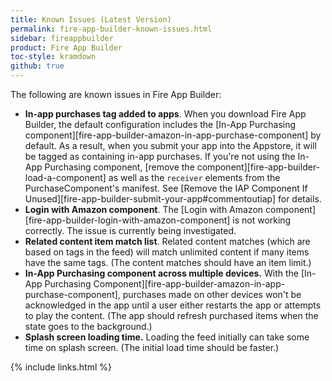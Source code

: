 ```yaml
---
title: Known Issues (Latest Version)
permalink: fire-app-builder-known-issues.html
sidebar: fireappbuilder
product: Fire App Builder
toc-style: kramdown
github: true
---
```


The following are known issues in Fire App Builder:

* **In-app purchases tag added to apps**. When you download Fire App Builder, the default configuration includes the [In-App Purchasing component][fire-app-builder-amazon-in-app-purchase-component] by default. As a result, when you submit your app into the Appstore, it will be tagged as containing in-app purchases. If you're not using the In-App Purchasing component, [remove the component][fire-app-builder-load-a-component] as well as the `receiver` elements from the PurchaseComponent's manifest. See [Remove the IAP Component If Unused][fire-app-builder-submit-your-app#commentoutiap] for details.
* **Login with Amazon component**. The [Login with Amazon component][fire-app-builder-login-with-amazon-component] is not working correctly. The issue is currently being investigated.
* **Related content item match list**. Related content matches (which are based on tags in the feed) will match unlimited content if many items have the same tags. (The content matches should have an item limit.)
* **In-App Purchasing component across multiple devices.** With the [In-App Purchasing Component][fire-app-builder-amazon-in-app-purchase-component], purchases made on other devices won't be acknowledged in the app until a user either restarts the app or attempts to play the content. (The app should refresh purchased items when the state goes to the background.)
* **Splash screen loading time.** Loading the feed initially can take some time on splash screen. (The initial load time should be faster.)

{% include links.html %}
